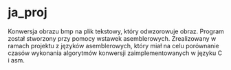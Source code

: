 # ja_proj

Konwersja obrazu bmp na plik tekstowy, który odwzorowuje obraz. 
Program został stworzony przy pomocy wstawek asemblerowych. Zrealizowany w ramach projektu z języków asemblerowych, 
który miał na celu porównanie czasów wykonania algorytmów konwersji zaimplementowanych w języku C i asm. 
